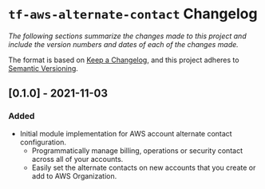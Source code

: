 # `tf-aws-alternate-contact` Changelog

_The following sections summarize the changes made to this project and include the version numbers and dates of each_
_of the changes made._

The format is based on [Keep a Changelog](https://keepachangelog.com/en/1.0.0/), and this project adheres to [Semantic Versioning](https://semver.org/spec/v2.0.0.html).


## [0.1.0] - 2021-11-03
### Added
* Initial module implementation for AWS account alternate contact configuration.
  - Programmatically manage billing, operations or security contact across all of your accounts.
  - Easily set the alternate contacts on new accounts that you create or add to AWS Organization.
  
